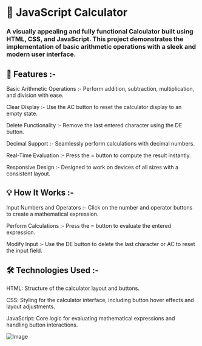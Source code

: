 # 🧮 JavaScript Calculator

### A visually appealing and fully functional Calculator built using HTML, CSS, and JavaScript. This project demonstrates the implementation of basic arithmetic operations with a sleek and modern user interface.

## 🚀 Features :-

Basic Arithmetic Operations :- Perform addition, subtraction, multiplication, and division with ease.

Clear Display :- Use the AC button to reset the calculator display to an empty state.

Delete Functionality :- Remove the last entered character using the DE button.

Decimal Support :- Seamlessly perform calculations with decimal numbers.

Real-Time Evaluation :- Press the = button to compute the result instantly.

Responsive Design :- Designed to work on devices of all sizes with a consistent layout.

## 💡 How It Works :-

Input Numbers and Operators :- Click on the number and operator buttons to create a mathematical expression.

Perform Calculations :- Press the = button to evaluate the entered expression.

Modify Input :- Use the DE button to delete the last character or AC to reset the input field.

## 🛠️ Technologies Used :- 

HTML: Structure of the calculator layout and buttons.

CSS: Styling for the calculator interface, including button hover effects and layout adjustments.

JavaScript: Core logic for evaluating mathematical expressions and handling button interactions.


![Image](https://github.com/user-attachments/assets/dc072cb0-6721-4a72-9363-7a8197e24c4e)
